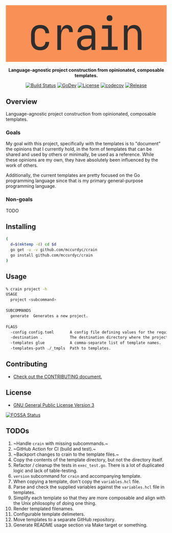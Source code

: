 <div align="center">
  <img src="./docs/imgs/logo.png"><br>
  <p align="center"><b>Language-agnostic project construction from opinionated, composable templates.</b></p>

  [![Build Status][build-badge]][build-url]
  [![GoDev][godev-badge]][godev-url]
  [![License][license-badge]][license-url]
  [![codecov][codecov-badge]][codecov-url]
  [![Release][release-badge]][release-url]
</div>

[build-badge]: https://github.com/mccurdyc/crain/workflows/build-test/badge.svg
[build-url]: https://github.com/mccurdyc/crain/actions
[godev-badge]: https://pkg.go.dev/badge/github.com/mccurdyc/crain
[godev-url]: https://pkg.go.dev/github.com/mccurdyc/crain?tab=overview
[license-badge]: https://img.shields.io/github/license/mccurdyc/crain
[license-url]: LICENSE
[codecov-badge]: https://codecov.io/gh/mccurdyc/crain/branch/master/graph/badge.svg
[codecov-url]: https://codecov.io/gh/mccurdyc/crain
[release-badge]: https://img.shields.io/github/release/mccurdyc/crain.svg
[release-url]: https://github.com/mccurdyc/crain/releases/latest

## Overview

Language-agnostic project construction from opinionated, composable templates.

### Goals

My goal with this project, specifically with the templates is to "document"
the opinions that I currently hold, in the form of templates that can be shared and used by
others or minimally, be used as a reference. While these opinions are my own,
they have absolutely been influenced by the work of others.

Additionally, the current templates are pretty focused on the Go programming language
since that is my primary general-purpose programming language.

### Non-goals

TODO

## Installing

```sh
(
  d=$(mktemp -d) cd $d
  go get -u -v github.com/mccurdyc/crain
  go install github.com/mccurdyc/crain
)
```

## Usage

```sh
% crain project -h
USAGE
  project <subcommand>

SUBCOMMANDS
  generate  Generates a new project.

FLAGS
  -config config.toml       A config file defining values for the required variables for all templates used.
  -destination .            The destination directory where the project should be created.
  -templates glue           A comma-separate list of template names.
  -templates-path ./_tmpls  Path to templates.
```

## Contributing

+ [Check out the CONTRIBUTING document.](./CONTRIBUTING.md)

## License

+ [GNU General Public License Version 3](./LICENSE)

[![FOSSA Status](https://app.fossa.io/api/projects/git%2Bgithub.com%2Fmccurdyc%2Fcrain.svg?type=large)](https://app.fossa.io/projects/git%2Bgithub.com%2Fmccurdyc%2Fcrain?ref=badge_large)

## TODOs

1. ~Handle `crain` with missing subcommands.~
1. ~GitHub Action for CI (build and test).~
1. ~Backport changes to crain to the template files.~
1. Copy the contents of the template directory, but not the directory itself.
1. Refactor / cleanup the tests in `exec_test.go`. There is a lot of duplicated logic and lack of table-testing.
1. `version` subcommand for `crain` and accompanying template.
1. When copying a template, don't copy the `variables.hcl` file.
1. Parse and check the supplied variables against the `variables.hcl` file in templates.
1. Simplify each template so that they are more composable and align with the Unix philosophy of doing one thing.
1. Render templated filenames.
1. Configurable template delimeters.
1. Move templates to a separate GitHub repository.
1. Generate README usage section via Make target or something.
